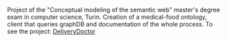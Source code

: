 Project of the "Conceptual modeling of the semantic web" master's degree exam in computer science, Turin. Creation of a medical-food ontology, client that queries graphDB and documentation of the whole process.
To see the project: [DeliveryDoctor](https://lorenzosciandra.github.io/DeliveryDoctor/) 

